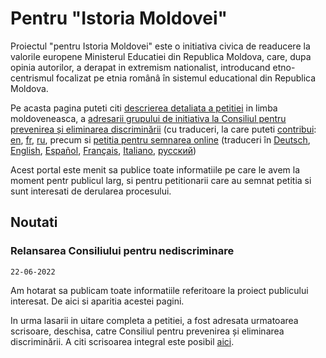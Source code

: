 # Pentru "Istoria Moldovei"

Proiectul "pentru Istoria Moldovei" este o initiativa civica de readucere la valorile europene Ministerul Educatiei din Republica Moldova, care, dupa opinia autorilor, a derapat in extremism nationalist, introducand etno-centrismul focalizat pe etnia românâ în sistemul educational din Republica Moldova.  

Pe acasta pagina puteti citi [descrierea detaliata a petitiei](/istoria/descriere) in limba moldoveneasca, a [adresarii grupului de initiativa la Consiliul pentru prevenirea și eliminarea discriminării](/istoria/egalitate-md) (cu traduceri, la care puteti [contribui](https://github.com/sdudnic/istoria): [en](/istoria/egalitate-en), [fr](/istoria/egalitate-fr), [ru](/istoria/egalitate-ru), precum si [petitia pentru semnarea online](https://www.petitieonline.com/history-md) (traduceri în [Deutsch](https://www.petitionen.com/history-md), [English](https://www.petitions.net/history-md), [Español](https://www.peticiones.net/history-md), [Français](https://www.petitionenligne.com/history-md), [Italiano](https://www.petizioni.com/history-md), [русский](https://ru.petitions.net/history-md))

Acest portal este menit sa publice toate informatiile pe care le avem la moment pentr publicul larg, si pentru petitionarii care au semnat petitia si sunt interesati de derularea procesului. 


## Noutati


### Relansarea Consiliului pentru nediscriminare
`22-06-2022`

Am hotarat sa publicam toate informatiile referitoare la proiect publicului interesat. De aici si aparitia acestei pagini. 

In urma lasarii in uitare completa a petitiei, a fost adresata urmatoarea scrisoare, deschisa, catre Consiliul pentru prevenirea și eliminarea discriminării.
A citi scrisoarea integral este posibil [aici](/istoria/egalitate-22-06-2022). 